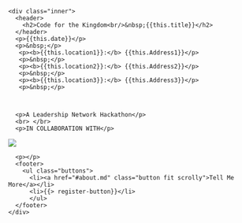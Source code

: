 <section id="banner">

  <!--
    ".inner" is set up as an inline-block so it automatically expands
    in both directions to fit whatever's inside it. This means it won't
    automatically wrap lines, so be sure to use line breaks where
    appropriate (<br />).
  -->
    <div class="inner">
      <header>
        <h2>Code for the Kingdom<br/>&nbsp;{{this.title}}</h2>
      </header>
      <p>{{this.date}}</p>
      <p>&nbsp;</p>
       <p><b>{{this.location1}}:</b> {{this.Address1}}</p>
       <p>&nbsp;</p>
       <p><b>{{this.location2}}:</b> {{this.Address2}}</p>
       <p>&nbsp;</p>
       <p><b>{{this.location3}}:</b> {{this.Address3}}</p>
       <p>&nbsp;</p>

     
             
      <p>A Leadership Network Hackathon</p>
      <br> </br>
      <p>IN COLLABORATION WITH</p>

<a href="http://venturechristian.org" target="_blank">
<img style="max-width:100%"  src="{{assets}}/images/sponsors/{{this.logo}}"/>
  </a>


      <p></p>
      <footer>
        <ul class="buttons">
          <li><a href="#about.md" class="button fit scrolly">Tell Me More</a></li>
          <li>{{> register-button}}</li>
          </ul>
      </footer>
    </div>

</section>
